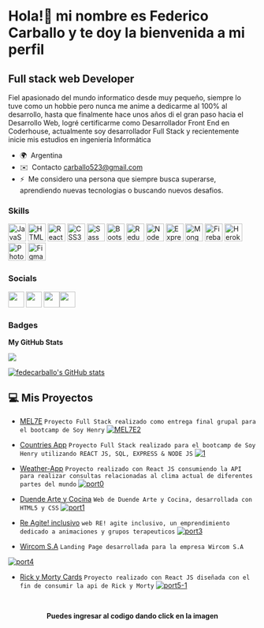 Hola!👋 mi nombre es Federico Carballo y te doy la bienvenida a mi perfil
==================================

Full stack web Developer
-------------------


Fiel apasionado del mundo informatico desde muy pequeño, siempre lo tuve como un hobbie pero nunca me anime a dedicarme al 100% al desarrollo, hasta que finalmente hace unos años di el gran paso hacia el Desarrollo Web, logré certificarme como Desarrollador Front End en Coderhouse, actualmente soy desarrollador Full Stack y recientemente inicie mis estudios en ingeniería Informática

* 🌍   Argentina
* ✉️  Contacto [carballo523@gmail.com](mailto:carballo523@gmail.com)
* ⚡  Me considero una persona que siempre busca superarse, aprendiendo nuevas tecnologias o buscando nuevos desafios.

### Skills

<p align="left">
<a href="https://developer.mozilla.org/en-US/docs/Web/JavaScript" target="_blank" rel="noreferrer"><img src="https://raw.githubusercontent.com/danielcranney/readme-generator/main/public/icons/skills/javascript-colored.svg" width="36" height="36" alt="JavaScript" /></a>
<a href="https://developer.mozilla.org/en-US/docs/Glossary/HTML5" target="_blank" rel="noreferrer"><img src="https://raw.githubusercontent.com/danielcranney/readme-generator/main/public/icons/skills/html5-colored.svg" width="36" height="36" alt="HTML5" /></a>
<a href="https://reactjs.org/" target="_blank" rel="noreferrer"><img src="https://raw.githubusercontent.com/danielcranney/readme-generator/main/public/icons/skills/react-colored.svg" width="36" height="36" alt="React" /></a>
<a href="https://www.w3.org/TR/CSS/#css" target="_blank" rel="noreferrer"><img src="https://raw.githubusercontent.com/danielcranney/readme-generator/main/public/icons/skills/css3-colored.svg" width="36" height="36" alt="CSS3" /></a>
<a href="https://sass-lang.com/" target="_blank" rel="noreferrer"><img src="https://raw.githubusercontent.com/danielcranney/readme-generator/main/public/icons/skills/sass-colored.svg" width="36" height="36" alt="Sass" /></a>
<a href="https://getbootstrap.com/" target="_blank" rel="noreferrer"><img src="https://raw.githubusercontent.com/danielcranney/readme-generator/main/public/icons/skills/bootstrap-colored.svg" width="36" height="36" alt="Bootstrap" /></a>
<a href="https://redux.js.org/" target="_blank" rel="noreferrer"><img src="https://raw.githubusercontent.com/danielcranney/readme-generator/main/public/icons/skills/redux-colored.svg" width="36" height="36" alt="Redux" /></a>
<a href="https://nodejs.org/en/" target="_blank" rel="noreferrer"><img src="https://raw.githubusercontent.com/danielcranney/readme-generator/main/public/icons/skills/nodejs-colored.svg" width="36" height="36" alt="NodeJS" /></a>
<a href="https://expressjs.com/" target="_blank" rel="noreferrer"><img src="https://raw.githubusercontent.com/danielcranney/readme-generator/main/public/icons/skills/express-colored.svg" width="36" height="36" alt="Express" /></a>
<a href="https://www.mongodb.com/" target="_blank" rel="noreferrer"><img src="https://raw.githubusercontent.com/danielcranney/readme-generator/main/public/icons/skills/mongodb-colored.svg" width="36" height="36" alt="MongoDB" /></a>
<a href="https://firebase.google.com/" target="_blank" rel="noreferrer"><img src="https://raw.githubusercontent.com/danielcranney/readme-generator/main/public/icons/skills/firebase-colored.svg" width="36" height="36" alt="Firebase" /></a>
<a href="https://www.heroku.com/" target="_blank" rel="noreferrer"><img src="https://raw.githubusercontent.com/danielcranney/readme-generator/main/public/icons/skills/heroku-colored.svg" width="36" height="36" alt="Heroku" /></a>
<a href="https://www.adobe.com/uk/products/photoshop.html" target="_blank" rel="noreferrer"><img src="https://raw.githubusercontent.com/danielcranney/readme-generator/main/public/icons/skills/photoshop-colored.svg" width="36" height="36" alt="Photoshop" /></a>
<a href="https://www.figma.com/" target="_blank" rel="noreferrer"><img src="https://raw.githubusercontent.com/danielcranney/readme-generator/main/public/icons/skills/figma-colored.svg" width="36" height="36" alt="Figma" /></a>
</p>

### Socials

<p align="left"> <a href="https://www.github.com/FedeCarballo" target="_blank" rel="noreferrer"><img src="https://raw.githubusercontent.com/danielcranney/readme-generator/main/public/icons/socials/github.svg" width="32" height="32" /></a> <a href="http://www.instagram.com/fede_carballo" target="_blank" rel="noreferrer"><img src="https://raw.githubusercontent.com/danielcranney/readme-generator/main/public/icons/socials/instagram.svg" width="32" height="32" /></a> <a href="https://www.linkedin.com/in/federico-concepcion-carballo-benitez/" target="_blank" rel="noreferrer"><img src="https://raw.githubusercontent.com/danielcranney/readme-generator/main/public/icons/socials/linkedin.svg" width="32" height="32" /></a><a href="https://www.twitter.com/FedeCarballo_" target="_blank" rel="noreferrer"><img src="https://raw.githubusercontent.com/danielcranney/readme-generator/main/public/icons/socials/twitter.svg" width="32" height="32" /></a></p>

### Badges

<b>My GitHub Stats</b>

<a href="http://www.github.com/FedeCarballo"><img src="https://github-readme-streak-stats.herokuapp.com/?user=FedeCarballo&stroke=ffffff&background=1c1917&ring=0891b2&fire=0891b2&currStreakNum=ffffff&currStreakLabel=0891b2&sideNums=ffffff&sideLabels=ffffff&dates=ffffff&hide_border=true" /></a>

<a href="http://www.github.com/fedecarballo"><img src="https://github-readme-stats.vercel.app/api?username=fedecarballo&show_icons=true&hide=stars,issues,&count_private=true&title_color=0891b2&text_color=ffffff&icon_color=0891b2&bg_color=1c1917&hide_border=true&show_icons=true" alt="fedecarballo's GitHub stats" /></a>


## 💻 Mis Proyectos 

- [MEL7E](https://mercado-los-7-enanitos.vercel.app/)
  ``` Proyecto Full Stack realizado como entrega final grupal para el bootcamp de Soy Henry ```
 <a href="https://github.com/FedeCarballo/ProyectoGrupal">![MEL7E2](https://user-images.githubusercontent.com/77030730/179841915-87e61a53-7442-4bd0-8ed4-34e4caf2a9c1.jpg)</a>
 
- [Countries App](https://countries-deploy-version-final-57ypw7fbt-fedecarballo.vercel.app)
  ``` Proyecto Full Stack realizado para el bootcamp de Soy Henry utilizando REACT JS, SQL, EXPRESS & NODE JS ```
 <a href="https://github.com/FedeCarballo/countries-deploy-version-2">![1](https://user-images.githubusercontent.com/77030730/173206227-081951d6-a043-4d7d-b35d-55bd72f97807.jpg)
 
- [Weather-App](https://benevolent-kheer-4491cd.netlify.app/)
  ``` Proyecto realizado con React JS consumiendo la API para realizar consultas relacionadas al clima actual de diferentes partes del mundo ```
 <a href="https://github.com/FedeCarballo/weather-app/tree/main/weather-web-app">![port0](https://user-images.githubusercontent.com/77030730/169118287-7485b430-8806-458e-956a-584a46bdebe9.jpg)</a>
 
 - [Duende Arte y Cocina](https://fedecarballo.github.io/duende-arte-y-cocina/)
 ``` Web de Duende Arte y Cocina, desarrollada con HTML5 y CSS ```
  <a href="https://github.com/FedeCarballo/duende-arte-y-cocina">![port1](https://user-images.githubusercontent.com/77030730/169119280-a2dbb645-08cf-464f-913e-6ca3c1c1c55c.jpg)</a>
  
- [Re Agite! inclusivo](https://re-agiteinclusivo.vercel.app)
  ``` web RE! agite inclusivo, un emprendimiento dedicado a animaciones y grupos terapeuticos ```
<a href="https://github.com/FedeCarballo/REagite">![port3](https://user-images.githubusercontent.com/77030730/169120547-e2fd425b-f105-4a4f-a73f-3a7d9b9ab614.jpg)</a>

- [Wircom S.A](https://fedecarballo.github.io/Wircom-SA/)
 ``` Landing Page desarrollada para la empresa Wircom S.A ```
 
 <a href="https://github.com/FedeCarballo/Wircom-SA">![port4](https://user-images.githubusercontent.com/77030730/169120859-772f166b-2542-420e-a5be-5e75780c66ee.jpg)</a>
 

- [Rick y Morty Cards](https://fedecarballo.github.io/rick-y-morty-gh-pages/)
 ```Proyecto realizado con React JS diseñada con el fin de consumir la api de Rick y Morty```
  <a href="https://github.com/FedeCarballo/rick-y-morty-gh-pages">![port5-1](https://user-images.githubusercontent.com/77030730/169121620-b5bb247c-ce64-41fc-85c7-2dcb71b32789.jpg)</a>
<br>
<p align="center"><b>Puedes ingresar al codigo dando click en la imagen</b></p>

